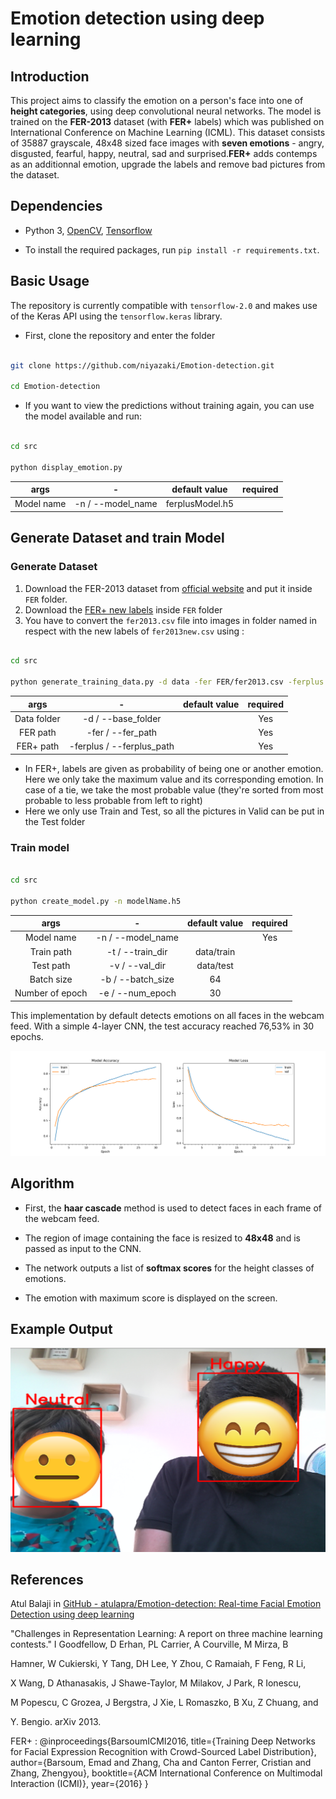 # Emotion detection using deep learning

  

## Introduction

  

This project aims to classify the emotion on a person's face into one of **height categories**, using deep convolutional neural networks. The model is trained on the **FER-2013** dataset (with **FER+** labels) which was published on International Conference on Machine Learning (ICML). This dataset consists of 35887 grayscale, 48x48 sized face images with **seven emotions** - angry, disgusted, fearful, happy, neutral, sad and surprised.**FER+** adds contemps as an additionnal emotion, upgrade the labels and remove bad pictures from the dataset.

  

## Dependencies

  

* Python 3, [OpenCV](https://opencv.org/), [Tensorflow](https://www.tensorflow.org/)

* To install the required packages, run `pip install -r requirements.txt`.

## Basic Usage

The repository is currently compatible with `tensorflow-2.0` and makes use of the Keras API using the `tensorflow.keras` library.

* First, clone the repository and enter the folder

```bash

git clone https://github.com/niyazaki/Emotion-detection.git

cd Emotion-detection

```

* If you want to view the predictions without training again, you can use the model available and run:

```bash

cd src

python display_emotion.py

```

| args | - |  default value | required |
|:--:|:--:|:--:|:--:|
| Model name | -n / --model_name | ferplusModel.h5 | |


 ## Generate Dataset and train Model

### Generate Dataset

1. Download the FER-2013 dataset from [official website](https://www.kaggle.com/c/challenges-in-representation-learning-facial-expression-recognition-challenge/data) and put it inside `FER` folder.
2. Download the [FER+ new labels](https://github.com/microsoft/FERPlus/blob/master/fer2013new.csv) inside `FER` folder
3. You have to convert the `fer2013.csv` file into images in folder named in respect with the new labels of `fer2013new.csv` using :

```bash

cd src

python generate_training_data.py -d data -fer FER/fer2013.csv -ferplus FER/fer2013new.csv

``` 

| args | - |  default value | required |
|:--:|:--:|:--:|:--:|
| Data folder | -d / --base_folder| | Yes |
| FER path | -fer / --fer_path| | Yes |
| FER+ path | -ferplus / --ferplus_path| | Yes |


* In FER+, labels are given as probability of being one or another emotion. Here we only take the maximum value and its corresponding emotion. In case of a tie, we take the most probable value (they're sorted from most probable to less probable from left to right)
* Here we only use Train and Test, so all the pictures in Valid can be put in the Test folder



### Train model

```bash

cd src

python create_model.py -n modelName.h5

```
| args | - |  default value | required |
|:--:|:--:|:--:|:--:|
| Model name | -n / --model_name | | Yes |
| Train path | -t / --train_dir| data/train |  |
| Test path | -v / --val_dir| data/test |  |
| Batch size |-b / --batch_size| 64 |  |
| Number of epoch |-e / --num_epoch| 30 |  |


This implementation by default detects emotions on all faces in the webcam feed. With a simple 4-layer CNN, the test accuracy reached 76,53% in 30 epochs. 

![Accuracy plot](imgs/ferplusModel.png)
  
## Algorithm

* First, the **haar cascade** method is used to detect faces in each frame of the webcam feed.

* The region of image containing the face is resized to **48x48** and is passed as input to the CNN. 

* The network outputs a list of **softmax scores** for the height classes of emotions.

* The emotion with maximum score is displayed on the screen.

## Example Output

  

![Mutiface](imgs/multiface.png)

  

## References

Atul Balaji in [GitHub - atulapra/Emotion-detection: Real-time Facial Emotion Detection using deep learning](https://github.com/atulapra/Emotion-detection/)  

"Challenges in Representation Learning: A report on three machine learning contests." I Goodfellow, D Erhan, PL Carrier, A Courville, M Mirza, B

Hamner, W Cukierski, Y Tang, DH Lee, Y Zhou, C Ramaiah, F Feng, R Li,

X Wang, D Athanasakis, J Shawe-Taylor, M Milakov, J Park, R Ionescu,

M Popescu, C Grozea, J Bergstra, J Xie, L Romaszko, B Xu, Z Chuang, and

Y. Bengio. arXiv 2013.

FER+ :
@inproceedings{BarsoumICMI2016,
    title={Training Deep Networks for Facial Expression Recognition with Crowd-Sourced Label Distribution},
    author={Barsoum, Emad and Zhang, Cha and Canton Ferrer, Cristian and Zhang, Zhengyou},
    booktitle={ACM International Conference on Multimodal Interaction (ICMI)},
    year={2016}
}